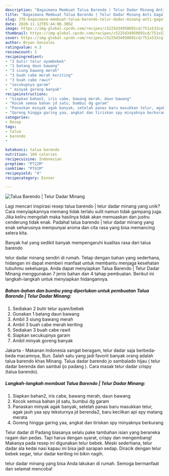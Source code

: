 ```yaml
---
description: "Bagaimana Membuat Talua Barendo | Telur Dadar Minang Anti Gagal"
title: "Bagaimana Membuat Talua Barendo | Telur Dadar Minang Anti Gagal"
slug: 376-bagaimana-membuat-talua-barendo-telur-dadar-minang-anti-gagal
date: 2020-11-12T05:44:06.306Z
image: https://img-global.cpcdn.com/recipes/c5225d34950691cd/751x532cq70/talua-barendo-telur-dadar-minang-foto-resep-utama.jpg
thumbnail: https://img-global.cpcdn.com/recipes/c5225d34950691cd/751x532cq70/talua-barendo-telur-dadar-minang-foto-resep-utama.jpg
cover: https://img-global.cpcdn.com/recipes/c5225d34950691cd/751x532cq70/talua-barendo-telur-dadar-minang-foto-resep-utama.jpg
author: Bryan Gonzales
ratingvalue: 4.3
reviewcount: 5
recipeingredient:
- "2 butir telur ayambebek"
- "1 batang daun bawang"
- "3 siung bawang merah"
- "3 buah cabe merah keriting"
- "3 buah cabe rawit"
- "secukupnya garam"
- " minyak goreng banyak"
recipeinstructions:
- "Siapkan bahan2, iris cabe, bawang merah, daun bawang"
- "Kocok semua bahan jd satu, bumbui dg garam"
- "Panaskan minyak agak banyak, setelah panas baru masukkan telur, agak jauh yaa spy teksturnya jd berenda2, baru kecilkan api spy matang merata"
- "Goreng hingga garing yaa, angkat dan tiriskan spy minyaknya berkurang"
categories:
- Resep
tags:
- talua
- barendo
- 

katakunci: talua barendo  
nutrition: 169 calories
recipecuisine: Indonesian
preptime: "PT22M"
cooktime: "PT41M"
recipeyield: "4"
recipecategory: Dinner

---
```



![Talua Barendo | Telur Dadar Minang](https://img-global.cpcdn.com/recipes/c5225d34950691cd/751x532cq70/talua-barendo-telur-dadar-minang-foto-resep-utama.jpg)

Lagi mencari inspirasi resep talua barendo | telur dadar minang yang unik? Cara menyiapkannya memang tidak terlalu sulit namun tidak gampang juga. Jika keliru mengolah maka hasilnya tidak akan memuaskan dan justru cenderung tidak enak. Padahal talua barendo | telur dadar minang yang enak seharusnya mempunyai aroma dan cita rasa yang bisa memancing selera kita.

Banyak hal yang sedikit banyak mempengaruhi kualitas rasa dari talua barendo 

 telur dadar minang sendiri di rumah. Tetap dengan bahan yang sederhana, hidangan ini dapat memberi manfaat untuk membantu menjaga kesehatan tubuhmu sekeluarga. Anda dapat menyiapkan Talua Barendo | Telur Dadar Minang menggunakan 7 jenis bahan dan 4 tahap pembuatan. Berikut ini langkah-langkah untuk menyiapkan hidangannya.

<!--inarticleads1-->

##### Bahan-bahan dan bumbu yang diperlukan untuk pembuatan Talua Barendo | Telur Dadar Minang:

1. Sediakan 2 butir telur ayam/bebek
1. Gunakan 1 batang daun bawang
1. Ambil 3 siung bawang merah
1. Ambil 3 buah cabe merah keriting
1. Sediakan 3 buah cabe rawit
1. Siapkan secukupnya garam
1. Ambil  minyak goreng banyak


Jakarta - Makanan Indonesia sangat beragam, telur dadar saja berbeda-beda macamnya, Bun. Salah satu yang jadi favorit banyak orang adalah talua barendo khas Minang. Talua dadar barendo jo sambalado hijau ( telur dadar berenda dan sambal ijo padang ). Cara masak telur dadar crispy (talua barendo). 

<!--inarticleads2-->

##### Langkah-langkah membuat Talua Barendo | Telur Dadar Minang:

1. Siapkan bahan2, iris cabe, bawang merah, daun bawang
1. Kocok semua bahan jd satu, bumbui dg garam
1. Panaskan minyak agak banyak, setelah panas baru masukkan telur, agak jauh yaa spy teksturnya jd berenda2, baru kecilkan api spy matang merata
1. Goreng hingga garing yaa, angkat dan tiriskan spy minyaknya berkurang


Telur dadar di Padang biasanya selalu pake tambahan isian yang beraneka ragam dan pedas. Tapi harus dengan syarat, crispy dan mengembang! Makanya pada resep ini digunakan telur bebek. Meski sederhana, telur dadar ala kedai nasi kapau ini bisa jadi sarapan sedap. Diracik dengan telur bebek segar, telur dadar keriting ini bikin nagih. 

 telur dadar minang yang bisa Anda lakukan di rumah. Semoga bermanfaat dan selamat mencoba!
